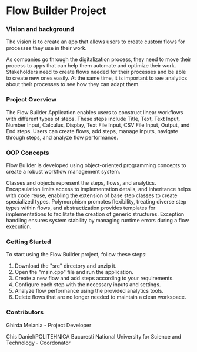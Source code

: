 # Flow Builder Project

### Vision and background
The vision is to create an app that allows users to create custom flows for processes they use in their work.

As companies go through the digitalization process, they need to move their process to apps
that can help them automate and optimize their work.
Stakeholders need to create flows needed for their processes and be able to create new ones easily. At the same time, it is important to see analytics about their processes to see how they can adapt them.

### Project Overview
The Flow Builder Application enables users to construct linear workflows with different types of steps. These steps include Title, Text, Text Input, Number Input, Calculus, Display, Text File Input, CSV File Input, Output, and End steps. Users can create flows, add steps, manage inputs, navigate through steps, and analyze flow performance.

### OOP Concepts
Flow Builder is developed using object-oriented programming concepts to create a robust workflow management system. 

Classes and objects represent the steps, flows, and analytics. Encapsulation limits access to implementation details, and inheritance helps with code reuse, enabling the extension of base step classes to create specialized types. Polymorphism promotes flexibility, treating diverse step types within flows, and abstractization provides templates for implementations to facilitate the creation of generic structures. Exception handling ensures system stability by managing runtime errors during a flow execution. 

### Getting Started
To start using the Flow Builder project, follow these steps:

1. Download the "src" directory and unzip it.
2. Open the "main.cpp" file and run the application.
3. Create a new flow and add steps according to your requirements.
4. Configure each step with the necessary inputs and settings.
5. Analyze flow performance using the provided analytics tools.
6. Delete flows that are no longer needed to maintain a clean workspace.

### Contributors
Ghirda Melania - Project Developer

Chis Daniel/POLITEHNICA Bucuresti National University for Science and Technology - Coordonator
